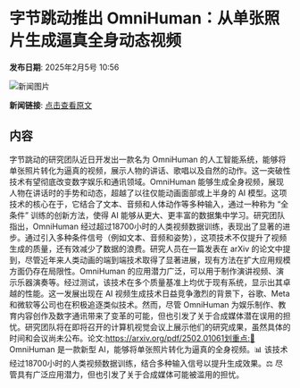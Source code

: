 # ​字节跳动推出 OmniHuman：从单张照片生成逼真全身动态视频

**发布日期**: 2025年2月5号 10:56

![新闻图片](https://upload.chinaz.com/2025/0205/6387434972759773127731314.png)

**新闻链接**: [点击查看原文](https://www.aibase.com/zh/news/15067)

## 内容

字节跳动的研究团队近日开发出一款名为 OmniHuman 的人工智能系统，能够将单张照片转化为逼真的视频，展示人物的讲话、歌唱以及自然的动作。这一突破性技术有望彻底改变数字娱乐和通讯领域。OmniHuman 能够生成全身视频，展现人物在讲话时的手势和动态，超越了以往仅能动画面部或上半身的 AI 模型。这项技术的核心在于，它结合了文本、音频和人体动作等多种输入，通过一种称为 “全条件” 训练的创新方法，使得 AI 能够从更大、更丰富的数据集中学习。研究团队指出，OmniHuman 经过超过18700小时的人类视频数据训练，表现出了显著的进步。通过引入多种条件信号（例如文本、音频和姿势），这项技术不仅提升了视频生成的质量，还有效减少了数据的浪费。研究人员在一篇发表在 arXiv 的论文中提到，尽管近年来人类动画的端到端技术取得了显著进展，现有方法在扩大应用规模方面仍存在局限性。OmniHuman 的应用潜力广泛，可以用于制作演讲视频、演示乐器演奏等。经过测试，该技术在多个质量基准上均优于现有系统，显示出其卓越的性能。这一发展出现在 AI 视频生成技术日益竞争激烈的背景下，谷歌、Meta 和微软等公司也在积极追逐类似技术。然而，尽管 OmniHuman 为娱乐制作、教育内容创作及数字通讯带来了变革的可能，但也引发了关于合成媒体潜在误用的担忧。研究团队将在即将召开的计算机视觉会议上展示他们的研究成果，虽然具体的时间和会议尚未公布。论文:https://arxiv.org/pdf/2502.01061划重点:🌟 OmniHuman 是一款新型 AI，能够将单张照片转化为逼真的全身视频。📊 该技术经过18700小时的人类视频数据训练，结合多种输入信号以提升生成效果。⚖️ 尽管具有广泛应用潜力，但也引发了关于合成媒体可能被滥用的担忧。
